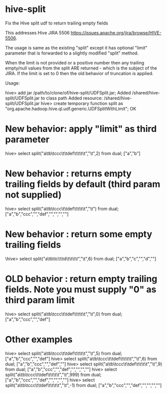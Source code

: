 hive-split
==========

Fix the Hive split udf to return trailing empty fields

This addresses Hive JIRA 5506     https://issues.apache.org/jira/browse/HIVE-5506.

The usage is same as the existing "split" except it has optional "limit" parameter that is forwarded to a slightly modified "split" method.

When the limit is not provided  or a positive number then any trailing empty/null values from the split ARE returned - which is the subject of the JIRA.
If the limit is set to 0 then the old behavior of truncation is applied.


Usage:


hive> add jar /path/to/clone/of/hive-split/UDFSplit.jar;
Added /shared/hive-split/UDFSplit.jar to class path
Added resource: /shared/hive-split/UDFSplit.jar
hive> create temporary function split as "org.apache.hadoop.hive.ql.udf.generic.UDFSplitWithLimit";
OK

# New behavior: apply "limit" as third parameter
hive> select split("a\tb\tccc\t\tdef\t\t\t\t","\t",2) from dual;
["a","b"]

# New behavior : returns empty trailing fields by default (third param not supplied)
hive> select split("a\tb\tccc\t\tdef\t\t\t\t","\t") from dual;
["a","b","ccc","","def","","","",""]

# New behavior : return some empty trailing fields 
\hive> select split("a\tb\tc\t\td\t\t\t\t","\t",6) from dual;
["a","b","c","","d",""]

# OLD behavior : return empty trailing fields. Note you must supply "0" as third param limit
hive> select split("a\tb\tccc\t\tdef\t\t\t\t","\t",0) from dual;
["a","b","ccc","","def"]

# Other examples
hive> select split("a\tb\tccc\t\tdef\t\t\t\t","\t",5) from dual;
["a","b","ccc","","def"]
hive> select split("a\tb\tccc\t\tdef\t\t\t\t","\t",6) from dual;
["a","b","ccc","","def",""]
hive> select split("a\tb\tccc\t\tdef\t\t\t\t","\t",9) from dual;
["a","b","ccc","","def","","","",""]
hive> select split("a\tb\tccc\t\tdef\t\t\t\t","\t",999) from dual;
["a","b","ccc","","def","","","",""]
hive> select split("a\tb\tccc\t\tdef\t\t\t\t","\t",-1) from dual;
["a","b","ccc","","def","","","",""]
